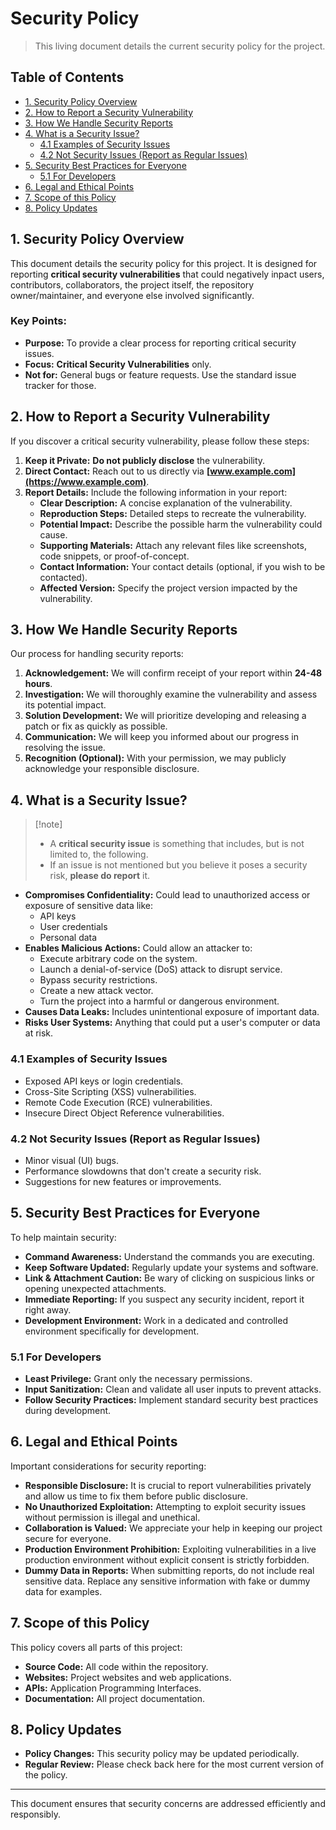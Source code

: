 # Security Policy

> This living document details the current security policy for the project.

## Table of Contents

- [1. Security Policy Overview](#1-security-policy-overview)
- [2. How to Report a Security Vulnerability](#2-how-to-report-a-security-vulnerability)
- [3. How We Handle Security Reports](#3-how-we-handle-security-reports)
- [4. What is a Security Issue?](#4-what-is-a-security-issue)
  - [4.1 Examples of Security Issues](#41-examples-of-security-issues)
  - [4.2 Not Security Issues (Report as Regular Issues)](#42-not-security-issues-report-as-regular-issues)
- [5. Security Best Practices for Everyone](#5-security-best-practices-for-everyone)
  - [5.1 For Developers](#51-for-developers)
- [6. Legal and Ethical Points](#6-legal-and-ethical-points)
- [7. Scope of this Policy](#7-scope-of-this-policy)
- [8. Policy Updates](#8-policy-updates)

## 1. Security Policy Overview

This document details the security policy for this project. It is designed for reporting **critical security vulnerabilities** that could negatively inpact users, contributors, collaborators, the project itself, the repository owner/maintainer, and everyone else involved significantly.

### Key Points:

- **Purpose:** To provide a clear process for reporting critical security issues.
- **Focus:** **Critical Security Vulnerabilities** only.
- **Not for:** General bugs or feature requests. Use the standard issue tracker for those.

## 2. How to Report a Security Vulnerability

If you discover a critical security vulnerability, please follow these steps:

1. **Keep it Private:** **Do not publicly disclose** the vulnerability.
2. **Direct Contact:** Reach out to us directly via **[www.example.com](https://www.example.com)**.
3. **Report Details:** Include the following information in your report:
   - **Clear Description:** A concise explanation of the vulnerability.
   - **Reproduction Steps:** Detailed steps to recreate the vulnerability.
   - **Potential Impact:** Describe the possible harm the vulnerability could cause.
   - **Supporting Materials:** Attach any relevant files like screenshots, code snippets, or proof-of-concept.
   - **Contact Information:** Your contact details (optional, if you wish to be contacted).
   - **Affected Version:** Specify the project version impacted by the vulnerability.

## 3. How We Handle Security Reports

Our process for handling security reports:

1. **Acknowledgement:** We will confirm receipt of your report within **24-48 hours**.
2. **Investigation:** We will thoroughly examine the vulnerability and assess its potential impact.
3. **Solution Development:** We will prioritize developing and releasing a patch or fix as quickly as possible.
4. **Communication:** We will keep you informed about our progress in resolving the issue.
5. **Recognition (Optional):** With your permission, we may publicly acknowledge your responsible disclosure.

## 4. What is a Security Issue?
>  [!note]
> - A **critical security issue** is something that includes, but is not limited to, the following. 
> - If an issue is not mentioned but you believe it poses a security risk, **please do report** it.

- **Compromises Confidentiality:** Could lead to unauthorized access or exposure of sensitive data like:
  - API keys
  - User credentials
  - Personal data
- **Enables Malicious Actions:** Could allow an attacker to:
  - Execute arbitrary code on the system.
  - Launch a denial-of-service (DoS) attack to disrupt service.
  - Bypass security restrictions.
  - Create a new attack vector.
  - Turn the project into a harmful or dangerous environment.
- **Causes Data Leaks:** Includes unintentional exposure of important data.
- **Risks User Systems:** Anything that could put a user's computer or data at risk.

### 4.1 Examples of Security Issues

- Exposed API keys or login credentials.
- Cross-Site Scripting (XSS) vulnerabilities.
- Remote Code Execution (RCE) vulnerabilities.
- Insecure Direct Object Reference vulnerabilities.

### 4.2 Not Security Issues (Report as Regular Issues)

- Minor visual (UI) bugs.
- Performance slowdowns that don't create a security risk.
- Suggestions for new features or improvements.

## 5. Security Best Practices for Everyone

To help maintain security:

- **Command Awareness:** Understand the commands you are executing.
- **Keep Software Updated:** Regularly update your systems and software.
- **Link & Attachment Caution:** Be wary of clicking on suspicious links or opening unexpected attachments.
- **Immediate Reporting:** If you suspect any security incident, report it right away.
- **Development Environment:** Work in a dedicated and controlled environment specifically for development.

### 5.1 For Developers

- **Least Privilege:** Grant only the necessary permissions.
- **Input Sanitization:** Clean and validate all user inputs to prevent attacks.
- **Follow Security Practices:** Implement standard security best practices during development.

## 6. Legal and Ethical Points

Important considerations for security reporting:

- **Responsible Disclosure:** It is crucial to report vulnerabilities privately and allow us time to fix them before public disclosure.
- **No Unauthorized Exploitation:** Attempting to exploit security issues without permission is illegal and unethical.
- **Collaboration is Valued:** We appreciate your help in keeping our project secure for everyone.
- **Production Environment Prohibition:** Exploiting vulnerabilities in a live production environment without explicit consent is strictly forbidden.
- **Dummy Data in Reports:** When submitting reports, do not include real sensitive data. Replace any sensitive information with fake or dummy data for examples.

## 7. Scope of this Policy

This policy covers all parts of this project:

- **Source Code:** All code within the repository.
- **Websites:** Project websites and web applications.
- **APIs:** Application Programming Interfaces.
- **Documentation:** All project documentation.

## 8. Policy Updates

- **Policy Changes:** This security policy may be updated periodically.
- **Regular Review:** Please check back here for the most current version of the policy.

---

This document ensures that security concerns are addressed efficiently and responsibly.
